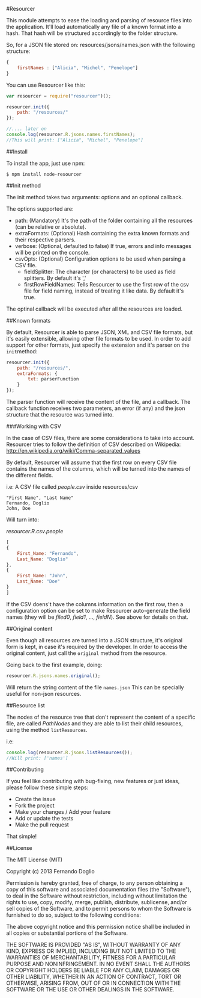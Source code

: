 #Resourcer

This module attempts to ease the loading and parsing of resource files into the application. It'll load automatically any file of a known format into a hash. That hash will be structured accordingly to the folder structure.

So, for a JSON file stored on: resources/jsons/names.json with the following structure:
```javascript
{ 
	firstNames : ["Alicia", "Michel", "Penelope"]
}
```

You can use Resourcer like this:

```javascript
var resourcer = require("resourcer")();

resourcer.init({
	path: "/resources/"
});

//.... later on
console.log(resourcer.R.jsons.names.firstNames);
//This will print: ["Alicia", "Michel", "Penelope"]

```

##Install

To install the app, just use npm:

```
$ npm install node-resourcer
```

##Init method

The init method takes two arguments: options and an optional callback.

The options supported are:

+ path: (Mandatory) It's the  path of the folder containing all the resources (can be relative or absolute).
+ extraFormats: (Optional) Hash containing the extra known formats and their respective parsers.
+ verbose: (Optional, defaulted to false) If true, errors and info messages will be printed on the console.
+ csvOpts: (Optional) Configuration options to be used when parsing a CSV file.
	+ fieldSplitter: The character (or characters) to be used as field splitters. By default it's ','
	+ firstRowFieldNames: Tells Resourcer to use the first row of the csv file for field naming, instead of treating it like data. By default it's true.

The optinal callback will be executed after all the resources are loaded.

##Known formats

By default, Resourcer is able to parse JSON, XML and CSV file formats, but it's easily extensible, allowing other file formats to be used.
In order to add support for other formats, just specify the extension and it's parser on the `init`method:

```javascript
resourcer.init({
	path: "/resources/",
	extraFormats: {
		txt: parserFunction
	}
});
```

The parser function will receive the content of the file, and a callback. The callback function receives two parameters, an error (if any) and the json structure that the resource was turned into.

###Working with CSV

In the case of CSV files, there are some considerations to take into account. 
Resourcer tries to follow the definition of CSV described on Wikipedia: http://en.wikipedia.org/wiki/Comma-separated_values

By default, Resourcer will assume that the first row on every CSV file contains the names of the columns, which will be turned into the names of the different fields.

i.e:
A CSV file called _people.csv_ inside resources/csv

```
"First Name", "Last Name"
Fernando, Doglio
John, Doe
```

Will turn into:

_resourcer.R.csv.people_
```javascript
[
{
	First_Name: "Fernando",
	Last_Name: "Doglio"
},
{
	First_Name: "John",
	Last_Name: "Doe"
}
]
```

If the CSV doens't have the columns information on the first row, then a configuration option can be set to make Resourcer auto-generate the field names (they will be _filed0_, _field1_, ..., _fieldN_). See above for details on that.


##Original content

Even though all resources are turned into a JSON structure, it's original form is kept, in case it's required by the developer. In order to access the original content, just call the `original` method from the resource.

Going back to the first example, doing:

```javascript
resourcer.R.jsons.names.original();
```
Will return the string content of the file `names.json` 
This can be specially useful for non-json resources.

##Resource list

The nodes of the resource tree that don't represent the content of a specific file, are called _PathNodes_ and they are able to list their child resources, using the method  `listResources`.

i.e:

```javascript
console.log(resourcer.R.jsons.listResources());
//Will print: ['names']

```

##Contributing

If you feel like contributing with bug-fixing, new features or just ideas, please follow these simple steps:

+ Create the issue 
+ Fork the project
+ Make your changes / Add your feature
+ Add or update the tests
+ Make the pull request 

That simple!


##License 

The MIT License (MIT)

Copyright (c) 2013 Fernando Doglio

Permission is hereby granted, free of charge, to any person obtaining a copy
of this software and associated documentation files (the "Software"), to deal
in the Software without restriction, including without limitation the rights
to use, copy, modify, merge, publish, distribute, sublicense, and/or sell
copies of the Software, and to permit persons to whom the Software is
furnished to do so, subject to the following conditions:

The above copyright notice and this permission notice shall be included in
all copies or substantial portions of the Software.

THE SOFTWARE IS PROVIDED "AS IS", WITHOUT WARRANTY OF ANY KIND, EXPRESS OR
IMPLIED, INCLUDING BUT NOT LIMITED TO THE WARRANTIES OF MERCHANTABILITY,
FITNESS FOR A PARTICULAR PURPOSE AND NONINFRINGEMENT. IN NO EVENT SHALL THE
AUTHORS OR COPYRIGHT HOLDERS BE LIABLE FOR ANY CLAIM, DAMAGES OR OTHER
LIABILITY, WHETHER IN AN ACTION OF CONTRACT, TORT OR OTHERWISE, ARISING FROM,
OUT OF OR IN CONNECTION WITH THE SOFTWARE OR THE USE OR OTHER DEALINGS IN
THE SOFTWARE.

